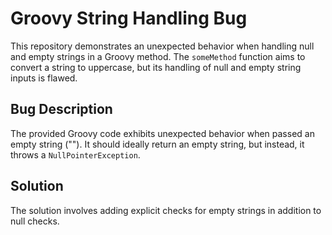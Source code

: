 # Groovy String Handling Bug

This repository demonstrates an unexpected behavior when handling null and empty strings in a Groovy method.  The `someMethod` function aims to convert a string to uppercase, but its handling of null and empty string inputs is flawed.

## Bug Description
The provided Groovy code exhibits unexpected behavior when passed an empty string (""). It should ideally return an empty string, but instead, it throws a `NullPointerException`.

## Solution
The solution involves adding explicit checks for empty strings in addition to null checks.